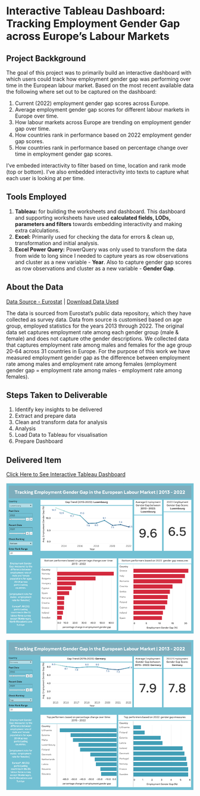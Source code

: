 # Interactive Tableau Dashboard: Tracking Employment Gender Gap across Europe’s Labour Markets

## Project Backkground
The goal of this project was to primarily build an interactive dashboard with which users could track how employment gender gap was performing over time in the European labour market. Based on the most recent available data the following where set out to be captured on the dashboard:


1. Current (2022) employment gender gap scores across Europe.
2. Average employment gender gap scores for different labour markets in Europe over time.
3. How labour markets across Europe are trending on employment gender gap over time.
4. How countries rank in performance based on 2022 employment gender gap scores.
5. How countries rank in performance based on percentage change over time in employment gender gap scores.


I’ve embeded interactivity to filter based on time, location and rank mode (top or bottom). I’ve also embedded interactivity into texts to capture what each user is looking at per time.


## Tools Employed
1. **Tableau:** for building the worksheets and dashboard. This dashboard and supporting worksheets have used **calculated fields, LODs, parameters and filters** towards embedding interactivity and making extra calculations.
2. **Excel:** Primarily used for checking the data for errors & clean up, transformation and initial analysis.
3. **Excel Power Query:** PowerQuery was only used to transform the data from wide to long since I needed to capture years as row observations and cluster as a new variable - **Year**. Also to capture gender gap scores as row observations and cluster as a new variable - **Gender Gap**.


## About the Data
[Data Source - Eurostat](https://ec.europa.eu/eurostat/databrowser/view/LFSI_EMP_A__custom_5738963/default/table?lang=en) | [Download Data Used](https://drive.google.com/drive/folders/1LIlNbd1OWOQNtNCjaa6fzUJIqajcCel9?usp=share_link)


The data is sourced from Eurostat’s public data repository, which they have collected as survey data. Data from source is customised based on age group, employed statistics for the years 2013 through 2022. The original data set captures employment rate among each gender group (male & female) and does not capture othe gender descriptions. We collected data that captures employment rate among males and females for the age group 20-64 across 31 countries in Europe. For the purpose of this work we have measured employment gender gap as the difference between employment rate among males and employment rate among females (employment gender gap = employment rate among males - employment rate among females).

## Steps Taken to Deliverable
1. Identify key insights to be delivered
2. Extract and prepare data
3. Clean and transform data for analysis
4. Analysis
5. Load Data to Tableau for visualisation
6. Prepare Dashboard

## Delivered Item
[Click Here to See Interactive Tableau Dashboard](https://public.tableau.com/views/TrackingEmploymentGenderGapintheEuropeanLabourMarket/EUEmploymentGenderGapTrackingDashboard?:language=en-GB&publish=yes&:display_count=n&:origin=viz_share_link)


![Dashboard sample 1](https://github.com/ChuxUgorji/Interactive-Tableau-Dashboard-Tracking-Employment-Gender-Gap-in-Europe/blob/main/Dashboard%201.png)


![Dashboard sample 2](https://github.com/ChuxUgorji/Interactive-Tableau-Dashboard-Tracking-Employment-Gender-Gap-in-Europe/blob/main/Dashboard%202.png)
